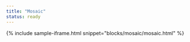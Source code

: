 ```yaml
---
title: "Mosaic"
status: ready
---
```


{% include sample-iframe.html snippet="blocks/mosaic/mosaic.html" %}